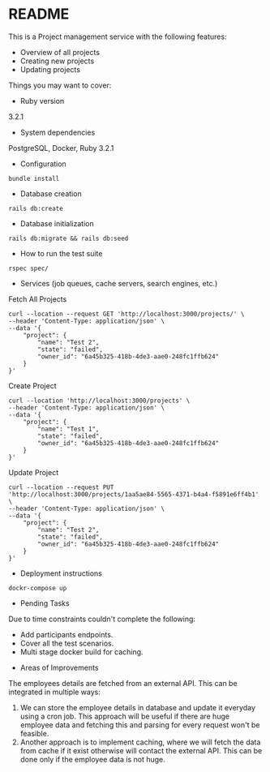# README

This is a Project management service with the following features:
- Overview of all projects
- Creating new projects
- Updating projects

Things you may want to cover:

* Ruby version

3.2.1

* System dependencies

PostgreSQL, Docker, Ruby 3.2.1

* Configuration
```
bundle install
```
* Database creation
```
rails db:create
```
* Database initialization
```
rails db:migrate && rails db:seed
```
* How to run the test suite
```
rspec spec/
```
* Services (job queues, cache servers, search engines, etc.)

Fetch All Projects
```
curl --location --request GET 'http://localhost:3000/projects/' \
--header 'Content-Type: application/json' \
--data '{
    "project": {
        "name": "Test 2",
        "state": "failed",
        "owner_id": "6a45b325-418b-4de3-aae0-248fc1ffb624"
    }
}'
```

Create Project
```
curl --location 'http://localhost:3000/projects' \
--header 'Content-Type: application/json' \
--data '{
    "project": {
        "name": "Test 1",
        "state": "failed",
        "owner_id": "6a45b325-418b-4de3-aae0-248fc1ffb624"
    }
}'
```

Update Project
```
curl --location --request PUT 'http://localhost:3000/projects/1aa5ae84-5565-4371-b4a4-f5891e6ff4b1' \
--header 'Content-Type: application/json' \
--data '{
    "project": {
        "name": "Test 2",
        "state": "failed",
        "owner_id": "6a45b325-418b-4de3-aae0-248fc1ffb624"
    }
}'
```

* Deployment instructions
```
dockr-compose up
```
* Pending Tasks

Due to time constraints couldn't complete the following:
- Add participants endpoints. 
- Cover all the test scenarios. 
- Multi stage docker build for caching.

* Areas of Improvements

The employees details are fetched from an external API. This can be integrated in multiple ways:
1. We can store the employee details in database and update it everyday using a cron job. This approach will be useful if there are huge employee data and fetching this and parsing for every request won't be feasible.
2. Another approach is to implement caching, where we will fetch the data from cache if it exist otherwise will contact the external API. This can be done only if the employee data is not huge.
